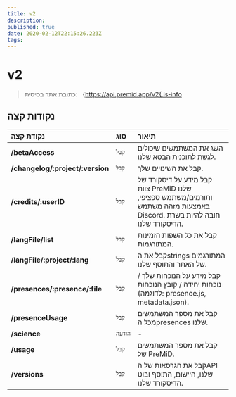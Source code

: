 ```yaml
---
title: v2
description:
published: true
date: 2020-02-12T22:15:26.223Z
tags:
---
```


# v2

> כתובת אתר בסיסית:   {https://api.premid.app/v2{.is-info


## נקודות קצה

<table>
  <thead>
    <tr>
      <th style="text-align:left">נקודת קצה</th>
      <th style="text-align:left">סוג</th>
      <th style="text-align:left">תיאור</th>
    </tr>
  </thead>
  <tbody>
    <tr>
      <td style="text-align:left"><b>/betaAccess</b>
      </td>
      <td style="text-align:left"><code>קבל</code></td>
      <td style="text-align:left">השג את המשתמשים שיכולים לגשת לתוכנית הבטא שלנו.</td>
    </tr>
    <tr>
      <td style="text-align:left"><b>/changelog/:project/:version</b>
      </td>
      <td style="text-align:left"><code>קבל</code></td>
      <td style="text-align:left">קבל את השינויים שלך.</td>
    </tr>
    <tr>
      <td style="text-align:left"><b>/credits/:userID</b>
      </td>
      <td style="text-align:left"><code>קבל</code></td>
      <td style="text-align:left">קבל מידע על דיסקורד של צוות PreMiD שלנו ותורמים/משתמש ספציפי, באמצעות מזהה משתמש Discord. חובה להיות בשרת הדיסקורד שלנו.</td>
    </tr>
    <tr>
      <td style="text-align:left"><b>/langFile/list</b>
      </td>
      <td style="text-align:left"><code>קבל</code></td>
      <td style="text-align:left">קבל את כל השפות הזמינות המתורגמות.</td>
    </tr>
    <tr>
      <td style="text-align:left"><b>/langFile/:project/:lang</b>
      </td>
      <td style="text-align:left"><code>קבל</code></td>
      <td style="text-align:left">קבל את הstrings המתורגמים של האתר והתוסף שלנו.</td>
    </tr>
    <tr>
      <td style="text-align:left"><b>/presences/:presence/:file</b>
      </td>
      <td style="text-align:left"><code>קבל</code></td>
      <td style="text-align:left">קבל מידע על הנוכחות שלך / נוכחות יחידה / קובץ הנוכחות (לדוגמה: presence.js, metadata.json).</td>
    </tr>
    <tr>
      <td style="text-align:left"><b>/presenceUsage</b>
      </td>
      <td style="text-align:left"><code>קבל</code></td>
      <td style="text-align:left">קבל את מספר המשתמשים מכל הpresences שלנו.</td>
    </tr>
    <tr>
      <td style="text-align:left"><b>/science</b>
      </td>
      <td style="text-align:left"><code>הודעה</code></td>
      <td style="text-align:left">-</td>
    </tr>
    <tr>
      <td style="text-align:left"><b>/usage</b>
      </td>
      <td style="text-align:left"><code>קבל</code></td>
      <td style="text-align:left">קבל את מספר המשתמשים של PreMiD.</td>
    </tr>
    <tr>
      <td style="text-align:left"><b>/versions</b>
      </td>
      <td style="text-align:left"><code>קבל</code></td>
      <td style="text-align:left">קבל את הגרסאות של הAPI שלנו, היישום, התוסף ובוט הדיסקורד שלנו.</td>
    </tr>
  </tbody>
</table>

